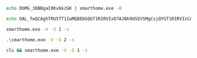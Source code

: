 ```bash
echo DbMG_38BBgaI0Kv6kzGK | smarthome.exe -B
```
```bash
echo OAL_fwQCAghTRU5TT1IwMQ8EDGQGT1RIRVIxD7AJBk9USEVSMgCsjQYGT1RIRVIzCAAGT1RIRVI09w | .\smarthome.exe -B
```

```bash
smarthome.exe -V -S 1 -s
```


```bash
.\smarthome.exe -V -S 2 -s
```

```bash
cls && smarthome.exe -V -S 1 -s
```